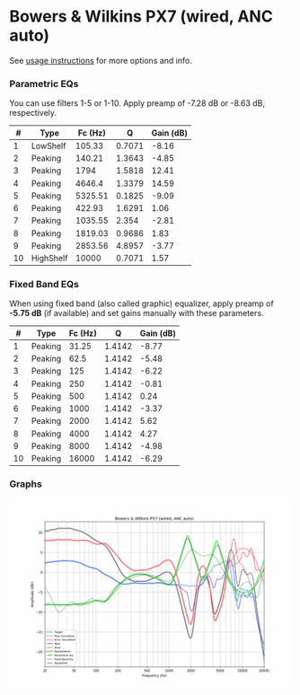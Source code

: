 # Bowers & Wilkins PX7 (wired, ANC auto)
See [usage instructions](https://github.com/jaakkopasanen/AutoEq#usage) for more options and info.

### Parametric EQs
You can use filters 1-5 or 1-10. Apply preamp of -7.28 dB or -8.63 dB, respectively.

|   # | Type      |   Fc (Hz) |      Q |   Gain (dB) |
|-----|-----------|-----------|--------|-------------|
|   1 | LowShelf  |    105.33 | 0.7071 |       -8.16 |
|   2 | Peaking   |    140.21 | 1.3643 |       -4.85 |
|   3 | Peaking   |   1794    | 1.5818 |       12.41 |
|   4 | Peaking   |   4646.4  | 1.3379 |       14.59 |
|   5 | Peaking   |   5325.51 | 0.1825 |       -9.09 |
|   6 | Peaking   |    422.93 | 1.6291 |        1.06 |
|   7 | Peaking   |   1035.55 | 2.354  |       -2.81 |
|   8 | Peaking   |   1819.03 | 0.9686 |        1.83 |
|   9 | Peaking   |   2853.56 | 4.8957 |       -3.77 |
|  10 | HighShelf |  10000    | 0.7071 |        1.57 |

### Fixed Band EQs
When using fixed band (also called graphic) equalizer, apply preamp of **-5.75 dB** (if available) and set gains manually with these parameters.

|   # | Type    |   Fc (Hz) |      Q |   Gain (dB) |
|-----|---------|-----------|--------|-------------|
|   1 | Peaking |     31.25 | 1.4142 |       -8.77 |
|   2 | Peaking |     62.5  | 1.4142 |       -5.48 |
|   3 | Peaking |    125    | 1.4142 |       -6.22 |
|   4 | Peaking |    250    | 1.4142 |       -0.81 |
|   5 | Peaking |    500    | 1.4142 |        0.24 |
|   6 | Peaking |   1000    | 1.4142 |       -3.37 |
|   7 | Peaking |   2000    | 1.4142 |        5.62 |
|   8 | Peaking |   4000    | 1.4142 |        4.27 |
|   9 | Peaking |   8000    | 1.4142 |       -4.98 |
|  10 | Peaking |  16000    | 1.4142 |       -6.29 |

### Graphs
![](./Bowers%20&%20Wilkins%20PX7%20(wired,%20ANC%20auto).png)
